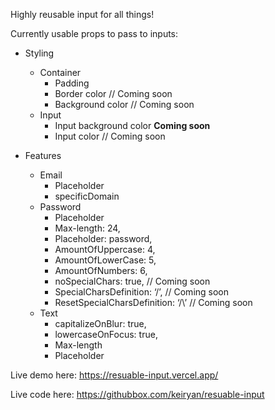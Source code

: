 Highly reusable input for all things!

Currently usable props to pass to inputs:

* Styling
    * Container
        * Padding
        * Border color // Coming soon
        * Background color // Coming soon
    * Input
        * Input background color  **Coming soon**
        * Input color // Coming soon

* Features
    * Email
        * Placeholder
        * specificDomain
    * Password
        * Placeholder
        * Max-length: 24,
        * Placeholder: password,
        * AmountOfUppercase: 4,
        * AmountOfLowerCase: 5,
        * AmountOfNumbers: 6,
        * noSpecialChars: true, // Coming soon
        * SpecialCharsDefinition: ‘/’, // Coming soon
        * ResetSpecialCharsDefinition: ‘/\’ // Coming soon
    * Text
        * capitalizeOnBlur: true,
        * lowercaseOnFocus: true,
        * Max-length
        * Placeholder


Live demo here: https://resuable-input.vercel.app/

Live code here: https://githubbox.com/keiryan/resuable-input
